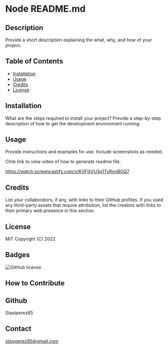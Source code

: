 
  # Node README.md


  ## Description
  Provide a short description explaining the what, why, and how of your project.
  
  ## Table of Contents 
  
  - [Installation](#installation)
  - [Usage](#usage)
  - [Credits](#credits)
  - [License](#license)
  
  ## Installation
  What are the steps required to install your project? Provide a step-by-step description of how to get the development environment running.


  ## Usage
  Provide instructions and examples for use. Include screenshots as needed.

  Clink link to view video of how to generate readme file.

  <https://watch.screencastify.com/v/KVFijjVU3n1TyRonBGQ7>

  ## Credits
  List your collaborators, if any, with links to their GitHub profiles. If you used any third-party assets that require attribution, list the creators with links to their primary web presence in this section.

  ## License
  MIT
  Copyright (C) 2022

  ## Badges
  ![GitHub license](https://img.shields.io/badge/license-MIT-blue.svg)
  
  ## How to Contribute
  
  ## Github
  Stasiperez85
  

  ## Contact
stasiperez85@gmail.com

